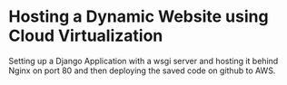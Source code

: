 # Hosting a Dynamic Website using Cloud Virtualization
Setting up a Django Application with a wsgi server 
and hosting it behind Nginx on port 80 and then deploying the saved code on github to AWS.
